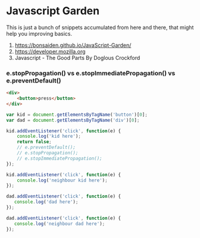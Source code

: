 Javascript Garden
=================

This is just a bunch of snippets accumulated from here and there, that might help you improving basics. 

1.  https://bonsaiden.github.io/JavaScript-Garden/
2.  https://developer.mozilla.org
3.  Javascript - The Good Parts By Doglous Crockford

### e.stopPropagation() vs e.stopImmediatePropagation() vs e.preventDefault()
```html
<div>
    <button>press</button>
</div>
```

```javascript
var kid = document.getElementsByTagName('button')[0];
var dad = document.getElementsByTagName('div')[0];

kid.addEventListener('click', function(e) {
    console.log('kid here');
    return false;
    // e.preventDefault();
    // e.stopPropagation();
    // e.stopImmediatePropagation();
});

kid.addEventListener('click', function(e) {
    console.log('neighbour kid here');
});

dad.addEventListener('click', function(e) {
   console.log('dad here');
});

dad.addEventListener('click', function(e) {
   console.log('neighbour dad here');
});
```

